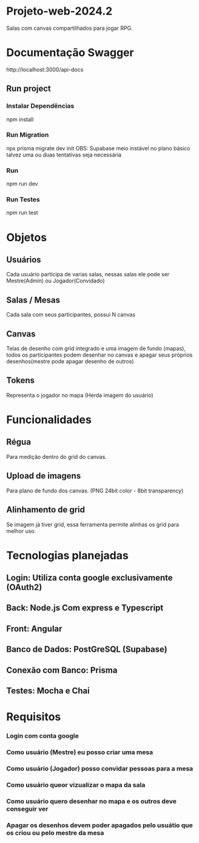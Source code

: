 # Projeto-web-2024.2
Salas com canvas compartilhados para jogar RPG.
# Documentação Swagger
http://localhost:3000/api-docs

## Run project

### Instalar Dependências
npm install

### Run Migration 
npx prisma migrate dev  init OBS: Supabase meio instável no plano básico talvez uma ou duas tentativas seja necessária

### Run
npm run dev

### Run Testes
npm run test

# Objetos 

## Usuários
Cada usuário participa de varias salas, nessas salas ele pode ser Mestre(Admin) ou Jogador(Convidado) 

## Salas / Mesas 
Cada sala com seus participantes, possui N canvas 

## Canvas
Telas de desenho com grid integrado e uma imagem de fundo (mapas),
todos os participantes podem desenhar no canvas e apagar seus próprios desenhos(mestre pode apagar desenho de outros)

## Tokens
Representa o jogador no mapa (Herda imagem do usuário)

# Funcionalidades
## Régua 
Para medição dentro do grid do canvas.
## Upload de imagens 
Para plano de fundo dos canvas. (PNG 24bit color - 8bit transparency)
## Alinhamento de grid 
Se imagem já tiver grid, essa ferramenta permite alinhas os grid para melhor uso.

# Tecnologias planejadas 
## Login: Utiliza conta google exclusivamente (OAuth2) 
## Back: Node.js Com express e Typescript
## Front: Angular
## Banco de Dados: PostGreSQL (Supabase)
## Conexão com Banco: Prisma
## Testes: Mocha e Chai

# Requisitos 
### Login com conta google

### Como usuário (Mestre) eu posso criar uma mesa

### Como usuário (Jogador) posso convidar pessoas para a mesa

### Como usuário queor vizualizar o mapa da sala 

### Como usuário quero desenhar no mapa e os outros deve conseguir ver

### Apagar os desenhos devem poder apagados pelo usuátio que os criou ou pelo mestre da mesa

